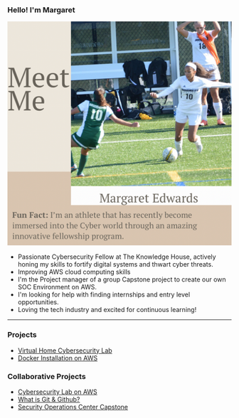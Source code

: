 ### Hello! I'm Margaret

![Meet Me](https://github.com/erykahedwards2/erykahedwards2/blob/main/DA8B2A22-464C-4AB7-B7CC-4C783CEC13B5.png)

- Passionate Cybersecurity Fellow at The Knowledge House, actively honing my skills to fortify digital systems and thwart cyber threats.
- Improving AWS cloud computing skills
- I'm the Project manager of a group Capstone project to create our own SOC Environment on AWS. 
- I'm looking for help with finding internships and entry level opportunities.
- Loving the tech industry and excited for continuous learning!

***

### Projects
- [Virtual Home Cybersecurity Lab](https://github.com/erykahedwards2/-Home-Cybersecurity-Training-Lab/tree/main)
- [Docker Installation on AWS](https://github.com/erykahedwards2/erykahedwards2/blob/main/dockerawstechdoc.pdf)

### Collaborative Projects
- [Cybersecurity Lab on AWS](https://github.com/Quatecha/Phase-2-Final-Project_TKH-)
- [What is Git & Github?](https://docs.google.com/document/d/1-GgTHnBkGYlIHQrXS9d9XNCrkRHbqCK8OCcxmQw0BH0/edit)
- [Security Operations Center Capstone](https://github.com/Quatecha/SOC-Capstone-Team-1)

